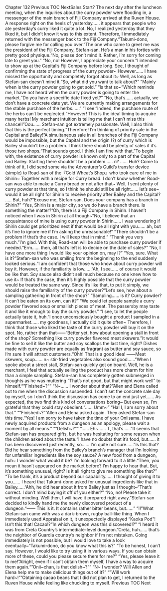 Chapter 132 Previous TOC NextSales Start? The next day after the luncheon meeting, when the inquiries about the curry powder were flooding in, a messenger of the main branch of Fiji Company arrived at the Ruven House. A response right on the heels of yesterday…… it appears that people who ate yesterday’s curry liked it quite a lot. No, I realized yesterday that they liked it, but I didn’t know it was to this extent. Therefore, I immediately returned with the messenger back to the Fiji Company.“Takumi-dono, please forgive me for calling you over.”The one who came to greet me was the president of the Fiji Company, Stefan-san. He’s a man in his forties with pretty good physique.“No, please don’t mind it. Rather, I’m sorry for coming late to greet you.” “No, no! However, I appreciate your concern.”I intended to show up at the Capital’s Fiji Company before long. See, I thought of confirming the state of progress of the curry powder~ However…… I have missed the opportunity and completely forgot about it~ Well, as long as Stefan-san doesn’t mind it.“So, what did you want to talk about?” “Mainly when is the curry powder going to get sold.” “Is that so~”Which reminds me, I have not heard when the curry powder is going to enter the market.“Do you have a specific date fixed yet?” “No, that’s…… actually, we don’t have a concrete date yet. We are currently making arrangements for the stable purchase of the herbs……” “I see.”Indeed, the purchase route of the herbs can’t be neglected.“However! This is the ideal timing to acquire many herbs! My merchant intuition is telling me that I can’t miss this chance!!”Oou…… Stefan-san got extremely passionate. Well, I also think that this is the perfect timing.“Therefore! I’m thinking of priority sale in the Capital and Bailey!”A simultaneous sale in all branches of the Fiji Company would be impossible, but the Capital and the origin (?) of curry which is Bailey shouldn’t be a problem. I think there should be plenty of sales if it’s those two shops.“That sounds good. I think I am fine with that.”To begin with, the existence of curry powder is known only to a part of the Capital and Bailey. Starting there shouldn’t be a problem…… n? …… Huh? Come to think of it, I did send some via the Adventurer’s Guild’s transfer device (simple) to Road-san of the『Gold Wheat’s Shop』who took care of me in Shirin~ Together with a recipe for Curry bread. I don’t know whether Road-san was able to make a Curry bread or not after that~ Well, I sent plenty of curry powder at that time, so I think he should still be all right…… let’s see~ would it be all right for Shirin to receive priority after Bailey and the Capital? ….. But, huh?“Excuse me, Stefan-san. Does your company has a branch in Shirin?” “Yes, Shirin is a major city, so we do have a branch there. Is something the matter?”Oh, there is a Fiji Company in Shirin. I haven’t noticed when I was in Shirin at all though~“No, I believe that an acquaintance of mine is using curry powder in Shirin…… I was wondering if Shirin could get prioritized next if that would be all right with you…… ah, but it’s fine to ignore me if I’m asking the unreasonable!” “There shouldn’t be a problem if that’s the case. I will keep that in mind.” “Thank you very much.”I’m glad. With this, Road-san will be able to purchase curry powder if needed.“Erm…… then, all that’s left is to decide on the date of sales?” “No, I have one more thing I would like your opinion on, may I?” “Yes, sure. What is it?”Stefan-san who was smiling from the beginning to the end suddenly looked serious.“I am confident that those who know about curry powder will buy it. However, if the familiarity is low……”Ah, I see…… of course it would be like that. Soy sauce also didn’t sell much because no one knew how to use it~ If that’s the case, then it’s highly possible that the curry powder would be treated the same way. Since it’s like that, to put it simply, we should raise the familiarity of the curry powder?“Let’s see, how about a sampling gathering in front of the shop?” “Sampling…… is it? Curry powder? It can’t be eaten on its own, can it?” “We could let people sample a curry powder flavored soup or smallish pieces of meat. The passersby may taste it and like it enough to buy the curry powder.” “I see, to let the people actually taste it, huh.”I once unconsciously bought a product I sampled in a supermarket…… my goodness, I actually did it quite often~ Therefore, I think that those who liked the taste of the curry powder will buy it on the spot. No, rather than that――“Better yet, how about opening a stall in front of the shop? Something like curry powder flavored meat skewers.”It would be fine to sell it like the butter and soy scallops the last time, right? Dishes made with curry powder are equally as fragrant as butter and soy sauce, so I’m sure it will attract customers.“Ohh! That is a good idea! ――Meat skewers, soup…… n~ stir-fried vegetables also sound good……”When I spoke about a street stall, Stefan-san quickly got on board. Well, he is a merchant, I feel that actually selling the product has more charm for him than a simple sampling. Stefan-san has completely gotten submerged in thoughts as he was muttering “That’s not good, but that might work well” to himself.“”Finished~?”” “N~…… I wonder about that?”Allen and Elena called out to me when the discussion suspended. I can’t set the concrete sale day by myself, so I don’t think the discussion has come to an end just yet…… As expected, the two find this kind of conversations boring~ But even so, I’m grateful that they could stay obedient.“…… Umm~” “Ha! I, I am sorry about that.” “”Finished~?””Allen and Elena asked again. They asked Stefan-san this time.“Yes! I am sorry to have taken the time of your Oniisama. I have newly acquired products from a dungeon as an apology, please wait a moment by all means.” “”Delish~?”” “…… Eh~…… T, that’s……”It seems that Stefan-san has prepared gifts, but he was hesitating for some reason when the children asked about the taste.“I have no doubts that it’s food, but…… it has been discovered just recently, so…… I’m quite not sure……”Is this that? Did he hear something from the Bailey’s branch’s manager that I’m looking for unfamiliar ingredients like the soy sauce? A new food from a dungeon, huh~ I wonder what would it be? I’m looking forward to it a little.“Then, you mean it hasn’t appeared on the market before? I’m happy to hear that. But, it’s something unusual, right? Is it all right to give me something like that?” “To be frank, it’s a product beyond our capability…… I thought of giving it to you…… I heard that Takumi-dono asked for unusual ingredients like that in Bailey……”Ahh, he did hear about it from Bailey just as I thought~“That’s correct. I don’t mind buying it off of you either?” “No, no! Please take it without minding. Well then, I will have it prepared right away.”Stefan-san decided to kindly hand me the newly discovered product of a dungeon.“―― This is it. It contains rather bitter beans, but……” “!!”What Stefan-san came with was a dark-brown, rugby ball-like thing. When I immediately used Appraisal on it, it unexpectedly displayed “Kaoka Pod”! Isn’t this that! Cacao!?“In which dungeon was this discovered!?” “I heard it was from Creta Country’s intermediate-level dungeon.”Creta, huh…… that’s the neighbor of Guardia country’s neighbor if I’m not mistaken. Going immediately is not possible, but I would love to take a look eventually~“Takumi-dono, do you know what this is?” “To be honest, I can’t say. However, I would like to try using it in various ways. If you can obtain more of these, could you please secure them for me?” “Yes, please leave it to me!”Alright, even if I can’t obtain them myself, I have a way to acquire them again.“”Onii~chan, is that delish~?”” “N~ I wonder? Will Allen and Elena help me to make delicious things out of it?” “”Will work hard~!””Obtaining cacao beans that I did not plan to get, I returned to the Ruven House while feeling like chuckling to myself. Previous TOC Next